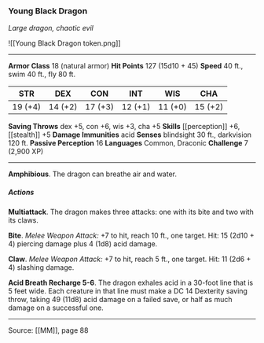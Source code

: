 ### Young Black Dragon
_Large dragon, chaotic evil_

![[Young Black Dragon token.png]]




---

**Armor Class** 18 (natural armor)
**Hit Points** 127 (15d10 + 45)
**Speed** 40 ft., swim 40 ft., fly 80 ft.

| STR     | DEX     | CON     | INT     | WIS     | CHA     |
|---------|---------|---------|---------|---------|---------|
| 19 (+4) | 14 (+2) | 17 (+3) | 12 (+1) | 11 (+0) | 15 (+2) |

**Saving Throws** dex +5, con +6, wis +3, cha +5
**Skills** [[perception]] +6, [[stealth]] +5
**Damage Immunities** acid
**Senses** blindsight 30 ft., darkvision 120 ft.
**Passive Perception** 16
**Languages** Common, Draconic
**Challenge** 7 (2,900 XP)

---

**Amphibious**. The dragon can breathe air and water.

##### Actions
**Multiattack**. The dragon makes three attacks: one with its bite and two with its claws.

**Bite**. _Melee Weapon Attack:_ +7 to hit, reach 10 ft., one target. Hit: 15 (2d10 + 4) piercing damage plus 4 (1d8) acid damage.

**Claw**. _Melee Weapon Attack:_ +7 to hit, reach 5 ft., one target. Hit: 11 (2d6 + 4) slashing damage.

**Acid Breath Recharge 5-6**. The dragon exhales acid in a 30-foot line that is 5 feet wide. Each creature in that line must make a DC 14 Dexterity saving throw, taking 49 (11d8) acid damage on a failed save, or half as much damage on a successful one.


---

Source: [[MM]], page 88